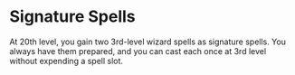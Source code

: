 # Signature Spells

At 20th level, you gain two 3rd-level wizard spells as signature spells. You always have them prepared, and you can cast each once at 3rd level without expending a spell slot.